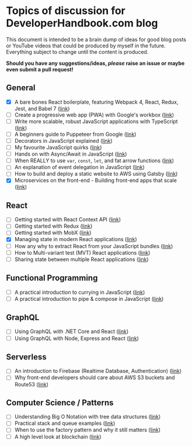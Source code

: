 # Topics of discussion for DeveloperHandbook.com blog

This document is intended to be a brain dump of ideas for good blog posts or YouTube videos that could be produced by myself in the future. Everything subject to change until the content is produced.

**Should you have any suggestions/ideas, _please_ raise an issue or maybe even submit a pull request!**

## General

- [x] A bare bones React boilerplate, featuring Webpack 4, React, Redux, Jest, and Babel 7 ([link](General/1-Bare-Bones-React-Boilerplate.md))
- [ ] Create a progressive web app (PWA) with Google's workbox ([link](General/2-Create-PWA-With-Google-Workbox.md))
- [ ] Write more scalable, robust JavaScript applications with TypeScript ([link](General/3-Write-scalable-JavaScript-with-TypeScript.md))
- [ ] A beginners guide to Puppeteer from Google ([link](General/4-Beginners-Guide-To-Puppeteer.md))
- [ ] Decorators in JavaScript explained ([link](General/5-JavaScript-Decorators-Explained.md))
- [ ] My favourite JavaScript quirks ([link](General/6-My-Favourite-JavaScript-Quirks.md))
- [ ] Hands on with Async/Await in JavaScript ([link](General/7-Hands-on-with-async-await.md))
- [ ] When REALLY to use `var`, `const`, `let`, and fat arrow functions ([link](General/8-When-to-really-use-const-let.md))
- [ ] An explanation of event delegation in JavaScript ([link](General/9-Event-delegation-in-JavaScript.md))
- [ ] How to build and deploy a static website to AWS using Gatsby ([link](General/10-Build-Static-Site-Gatsby-Deploy-AWS.md))
- [x] Microservices on the front-end - Building front-end apps that scale ([link](General/11-Microservices-on-the-front-end.md))

## React

- [ ] Getting started with React Context API ([link](React/1-Getting-started-React-Context-API.md))
- [ ] Getting started with Redux ([link](React/2-Getting-started-Redux.md))
- [ ] Getting started with MobX ([link](React/3-Getting-started-MobX.md))
- [x] Managing state in modern React applications ([link](React/4-Managing-state-modern-React-apps.md))
- [ ] How any why to extract React from your JavaScript bundles ([link](React/5-How-why-extract-React-Webpack.md))
- [ ] How to Multi-variant test (MVT) React applications ([link](React/6-How-to-MVT-React-apps.md))
- [ ] Sharing state between multiple React applications ([link](React/7-Sharing-state-between-multiple-React-applications.md))

## Functional Programming

- [ ] A practical introduction to currying in JavaScript ([link](FunctionalProgramming/1-Practical-introduction-to-currying.md))
- [ ] A practical introduction to pipe & compose in JavaScript ([link](FunctionalProgramming/2-Practical-introduction-to-pipe-compose.md))

## GraphQL

- [ ] Using GraphQL with .NET Core and React ([link](GraphQL/1-Using-GraphQL-NET-Core-React.md))
- [ ] Using GraphQL with Node, Express and React ([link](GraphQL/2-Using-GraphQL-Node-Express-React.md))

## Serverless

- [ ] An introduction to Firebase (Realtime Database, Authentication) ([link](Serverless/1-Introduction-to-firebase.md))
- [ ] Why front-end developers should care about AWS S3 buckets and Route53 ([link](Serverless/2-Developers-care-aws.md))

## Computer Science / Patterns

- [ ] Understanding Big O Notation with tree data structures ([link](ComputerScience-Patterns/1-Understanding-big-o-notation.md))
- [ ] Practical stack and queue examples ([link](ComputerScience-Patterns/2-Practical-stack-queue-examples.md))
- [ ] When to use the factory pattern and why it still matters ([link](ComputerScience-Patterns/3-When-why-factory-pattern.md))
- [ ] A high level look at blockchain ([link](ComputerScience-Patterns/4-High-level-look-blockchain.md))
